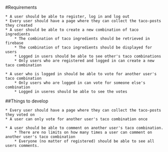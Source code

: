 #Requirements    
    
    * A user should be able to register, log in and log out
    * Every user should have a page where they can collect the taco-posts they created
    * A user should be able to create a new combination of taco ingredients
        * The combination of taco ingredients should be retrieved in firebase
        * The combination of taco ingredients should be displayed for users
        * Logged in users should be able to see other's taco combinations
        * Only users who are registered and logged in can create a new taco combination

    * A user who is logged in should be able to vote for another user's taco combination
        * Only users who are logged in can vote for someone else's combination
        * Logged in useres should be able to see the votes


##Things to develop

    * Every user should have a page where they can collect the taco-posts they voted on
    * A user can only vote for another user's taco combination once
    
    * A user should be able to comment on another user's taco combination.
        * There are no limits on how many times a user can comment on another user's taco combination
        * Everyone (no matter of registered) should be able to see all users comments.
